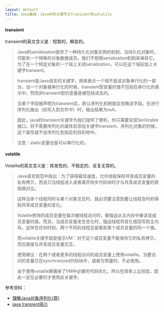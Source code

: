 ```yaml
---
layout: default
title: Java基础：Java中的关键字之transient和valatile
---
```


#### transient

transient的英文含义是：短暂的，瞬变的。

> Java的serialization提供了一种持久化对象实例的机制。当持久化对象时，可能有一个特殊的对象数据成员，我们不想用serialization机制来保存它。为了在一个特定对象的一个域上关闭serialization，可以在这个域前加上关键字transient。   
> 
> transient是Java语言的关键字，用来表示一个域不是该对象串行化的一部分。当一个对象被串行化的时候，transient型变量的值不包括在串行化的表示中，然而非transient型的变量是被包括进去的。  
> 
> 当某个字段被声明为transient后，默认序列化机制就会忽略该字段。在进行序列化输出（如写入到文件中）时，输出结果为null。
> 
> 因此，java的transient关键字为我们提供了便利，你只需要实现Serilizable接口，将不需要序列化的属性前添加关键字transient，序列化对象的时候，这个属性就不会序列化到指定的目的地中。
> 
> 注意：static变量也是可以串行化的。


#### volatile

Volatile的英文含义是：挥发性的、不稳定的、反复无常的。

> Java语言规范中指出：为了获得最佳速度，允许线程保存共享成员变量的私有拷贝，而且只当线程进入或者离开同步代码块时才与共享成员变量的原始值对比。  
> 
> 这样当多个线程同时与某个对象交互时，就必须要注意到要让线程及时的得到共享成员变量的变化。   
> 
> Volatile修饰的成员变量在每次被线程访问时，都强迫从主内存中重读该成员变量的值。而且，当成员变量发生变化时，强迫线程将变化值回写到主内存。这样在任何时刻，两个不同的线程总是看到某个成员变量的同一个值。   
> 
> 而volatile关键字就是提示VM：对于这个成员变量不能保存它的私有拷贝，而应直接与共享成员变量交互。   
> 
> 使用建议：在两个或者更多的线程访问的成员变量上使用volatile。当要访问的变量已在synchronized代码块中，或者为常量时，不必使用。   
> 
> 由于使用volatile屏蔽掉了VM中必要的代码优化，所以在效率上比较低，因此一定在必要时才使用此关键字。  



参考资料：

* [理解Java对象序列化(原)](http://www.blogjava.net/jiangshachina/archive/2012/02/13/369898.html)
* [java transient简介](http://blog.csdn.net/zxl315/article/details/5359151)
